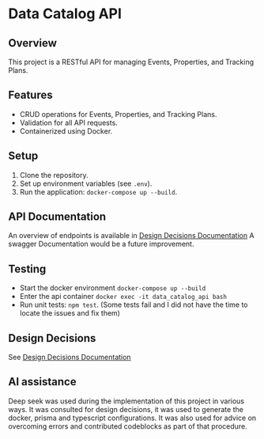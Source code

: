 # Data Catalog API

## Overview
This project is a RESTful API for managing Events, Properties, and Tracking Plans.

## Features
- CRUD operations for Events, Properties, and Tracking Plans.
- Validation for all API requests.
- Containerized using Docker.

## Setup
1. Clone the repository.
2. Set up environment variables (see `.env`).
3. Run the application: `docker-compose up --build`.

## API Documentation
An overview of endpoints is available in [Design Decisions Documentation](./DESIGN.md)
A swagger Documentation would be a future improvement.

## Testing
- Start the docker environment `docker-compose up --build`
- Enter the api container `docker exec -it data_catalog_api bash`
- Run unit tests: `npm test`.
    (Some tests fail and I did not have the time to locate the issues and fix them)

## Design Decisions
See [Design Decisions Documentation](./DESIGN.md)

## AI assistance
Deep seek was used during the implementation of this project in various ways. It was consulted for design decisions, it was used to generate the docker, prisma and typescript configurations. It was also used for advice on overcoming errors and contributed codeblocks as part of that procedure.
